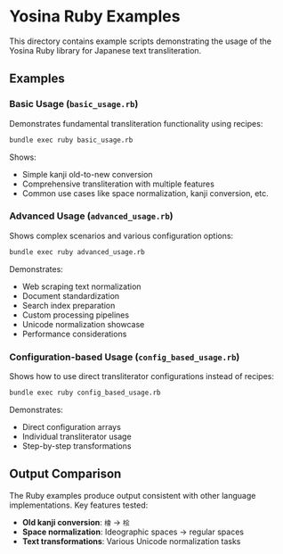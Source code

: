 # Yosina Ruby Examples

This directory contains example scripts demonstrating the usage of the Yosina Ruby library for Japanese text transliteration.

## Examples

### Basic Usage (`basic_usage.rb`)

Demonstrates fundamental transliteration functionality using recipes:

```bash
bundle exec ruby basic_usage.rb
```

Shows:
- Simple kanji old-to-new conversion
- Comprehensive transliteration with multiple features
- Common use cases like space normalization, kanji conversion, etc.

### Advanced Usage (`advanced_usage.rb`)

Shows complex scenarios and various configuration options:

```bash
bundle exec ruby advanced_usage.rb
```

Demonstrates:
- Web scraping text normalization
- Document standardization
- Search index preparation
- Custom processing pipelines
- Unicode normalization showcase
- Performance considerations

### Configuration-based Usage (`config_based_usage.rb`)

Shows how to use direct transliterator configurations instead of recipes:

```bash
bundle exec ruby config_based_usage.rb
```

Demonstrates:
- Direct configuration arrays
- Individual transliterator usage
- Step-by-step transformations

## Output Comparison

The Ruby examples produce output consistent with other language implementations. Key features tested:

- **Old kanji conversion**: `檜` → `桧`
- **Space normalization**: Ideographic spaces → regular spaces  
- **Text transformations**: Various Unicode normalization tasks
